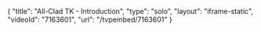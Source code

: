 {
    "title": "All-Clad TK - Introduction",
    "type": "solo",
    "layout": "iframe-static",
    "videoId": "7163601",
    "url": "\/tvpembed\/7163601"
}